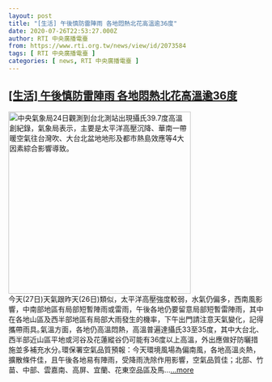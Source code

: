 ```yaml
---
layout: post
title: "[生活] 午後慎防雷陣雨 各地悶熱北花高溫逾36度"
date: 2020-07-26T22:53:27.000Z
author: RTI 中央廣播電臺
from: https://www.rti.org.tw/news/view/id/2073584
tags: [ RTI 中央廣播電臺 ]
categories: [ news, RTI 中央廣播電臺 ]
---
```

<!--1595804007000-->
[[生活] 午後慎防雷陣雨 各地悶熱北花高溫逾36度](https://www.rti.org.tw/news/view/id/2073584)
------

<div>
<img src="https://static.rti.org.tw/assets/thumbnails/2020/07/24/20200724000091M.jpg" width="360" alt="中央氣象局24日觀測到台北測站出現攝氏39.7度高溫創紀錄，氣象局表示，主要是太平洋高壓沉降、華南一帶暖空氣往台灣吹、大台北盆地地形及都市熱島效應等4大因素綜合影響導致。" title="中央氣象局24日觀測到台北測站出現攝氏39.7度高溫創紀錄，氣象局表示，主要是太平洋高壓沉降、華南一帶暖空氣往台灣吹、大台北盆地地形及都市熱島效應等4大因素綜合影響導致。"><br>今天(27日)天氣跟昨天(26日)類似，太平洋高壓強度較弱，水氣仍偏多，西南風影響，中南部地區有局部短暫陣雨或雷雨，午後各地仍要留意局部短暫雷陣雨，其中在各地山區及西半部地區有局部大雨發生的機率，下午出門請注意天氣變化，記得攜帶雨具｡氣溫方面，各地仍高溫悶熱，高溫普遍達攝氏33至35度，其中大台北、西半部近山區平地或河谷及花蓮縱谷仍可能有36度以上高溫，外出應做好防曬措施並多補充水分｡環保署空氣品質預報：今天環境風場為偏南風，各地高溫炎熱，擴散條件佳，且午後各地易有陣雨，受降雨洗除作用影響，空氣品質佳；北部、竹苗、中部、雲嘉南、高屏、宜蘭、花東空品區及馬...<a target="_blank" href="https://www.rti.org.tw/news/view/id/2073584">...more</a>
</div>
